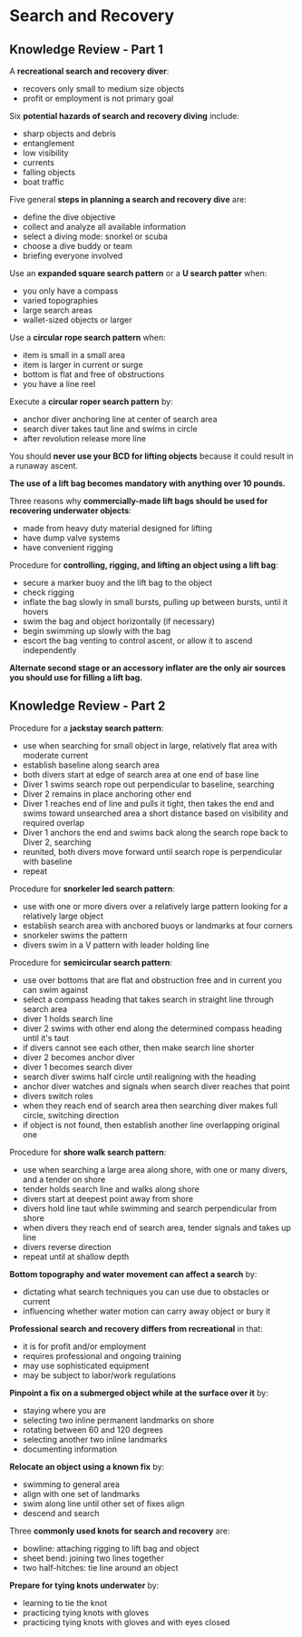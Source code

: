 ---
---

# Search and Recovery

## Knowledge Review - Part 1

A **recreational search and recovery diver**:
- recovers only small to medium size objects
- profit or employment is not primary goal

Six **potential hazards of search and recovery diving** include:
- sharp objects and debris
- entanglement
- low visibility
- currents
- falling objects
- boat traffic

Five general **steps in planning a search and recovery dive** are:
- define the dive objective
- collect and analyze all available information
- select a diving mode: snorkel or scuba
- choose a dive buddy or team
- briefing everyone involved

Use an **expanded square search pattern** or a **U search patter** when:
- you only have a compass
- varied topographies
- large search areas
- wallet-sized objects or larger

Use a **circular rope search pattern** when:
- item is small in a small area
- item is larger in current or surge
- bottom is flat and free of obstructions
- you have a line reel

Execute a **circular roper search pattern** by:
- anchor diver anchoring line at center of search area
- search diver takes taut line and swims in circle
- after revolution release more line

You should **never use your BCD for lifting objects** because it could result in a runaway ascent.

**The use of a lift bag becomes mandatory with anything over 10 pounds.**

Three reasons why **commercially-made lift bags should be used for recovering underwater objects**:
- made from heavy duty material designed for lifting
- have dump valve systems
- have convenient rigging

Procedure for **controlling, rigging, and lifting an object using a lift bag**:
- secure a marker buoy and the lift bag to the object
- check rigging
- inflate the bag slowly in small bursts, pulling up between bursts, until it hovers
- swim the bag and object horizontally (if necessary)
- begin swimming up slowly with the bag
- escort the bag venting to control ascent, or allow it to ascend independently

**Alternate second stage or an accessory inflater are the only air sources you should use for filling a lift bag.**

## Knowledge Review - Part 2

Procedure for a **jackstay search pattern**:
- use when searching for small object in large, relatively flat area with moderate current
- establish baseline along search area
- both divers start at edge of search area at one end of base line
- Diver 1 swims search rope out perpendicular to baseline, searching
- Diver 2 remains in place anchoring other end
- Diver 1 reaches end of line and pulls it tight, then takes the end and swims toward unsearched area a short distance based on visibility and required overlap
- Diver 1 anchors the end and swims back along the search rope back to Diver 2, searching
- reunited, both divers move forward until search rope is perpendicular with baseline
- repeat

Procedure for **snorkeler led search pattern**:
- use with one or more divers over a relatively large pattern looking for a relatively large object
- establish search area with anchored buoys or landmarks at four corners
- snorkeler swims the pattern
- divers swim in a V pattern with leader holding line

Procedure for **semicircular search pattern**:
- use over bottoms that are flat and obstruction free and in current you can swim against
- select a compass heading that takes search in straight line through search area
- diver 1 holds search line
- diver 2 swims with other end along the determined compass heading until it's taut
- if divers cannot see each other, then make search line shorter
- diver 2 becomes anchor diver
- diver 1 becomes search diver
- search diver swims half circle until realigning with the heading
- anchor diver watches and signals when search diver reaches that point
- divers switch roles
- when they reach end of search area then searching diver makes full circle, switching direction
- if object is not found, then establish another line overlapping original one

Procedure for **shore walk search pattern**:
- use when searching a large area along shore, with one or many divers, and a tender on shore
- tender holds search line and walks along shore
- divers start at deepest point away from shore
- divers hold line taut while swimming and search perpendicular from shore
- when divers they reach end of search area, tender signals and takes up line
- divers reverse direction
- repeat until at shallow depth

**Bottom topography and water movement can affect a search** by:
- dictating what search techniques you can use due to obstacles or current
- influencing whether water motion can carry away object or bury it

**Professional search and recovery differs from recreational** in that:
- it is for profit and/or employment
- requires professional and ongoing training
- may use sophisticated equipment
- may be subject to labor/work regulations

**Pinpoint a fix on a submerged object while at the surface over it** by:
- staying where you are
- selecting two inline permanent landmarks on shore
- rotating between 60 and 120 degrees
- selecting another two inline landmarks
- documenting information

**Relocate an object using a known fix** by:
- swimming to general area
- align with one set of landmarks
- swim along line until other set of fixes align
- descend and search

Three **commonly used knots for search and recovery** are:
- bowline: attaching rigging to lift bag and object
- sheet bend: joining two lines together
- two half-hitches: tie line around an object

**Prepare for tying knots underwater** by:
- learning to tie the knot
- practicing tying knots with gloves
- practicing tying knots with gloves and with eyes closed

